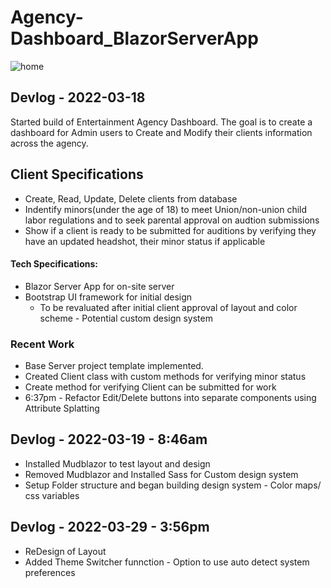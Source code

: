 ﻿# Agency-Dashboard_BlazorServerApp
 
 ![home](https://user-images.githubusercontent.com/71806398/159093738-14e7047b-9883-4280-bc96-17f0514c98e5.png)

<h2>
  Devlog - 2022-03-18
  </h2>
  <p>
  Started build of Entertainment Agency Dashboard. The goal is to create a dashboard for Admin users to Create and Modify their clients information across the agency.
  </p>
  <h2>
  Client Specifications
  </h2>
  <ul>
  <li>
  Create,  Read, Update, Delete clients from database
    </li>
  <li>
    Indentify minors(under the age of 18) to meet Union/non-union child labor regulations and to seek parental approval on audtion submissions
  </li>
   <li>
     Show if a client is ready to be submitted for auditions by verifying they have an updated headshot, their minor status if applicable
  </li>
  </ul>
  
  <h4>
  Tech Specifications:
  </h4>
<ul>
  <li>
  Blazor Server App for on-site server 
    </li>
  <li>
    Bootstrap UI framework for initial design 
    <ul>
      <li>
      To be revaluated after initial client approval of layout and color scheme - Potential custom design system
        </li>
      </ul>
    
  </li>
  </ul>
  
  <h3>
  Recent Work 
  </h3>
  <ul>
  <li>
  Base Server project template implemented. 
  </li>
  <li>
    Created Client class with custom methods for verifying minor status
  </li>
  <li>
    Create method for verifying Client can be submitted for work
  </li>
 
 <li>
  6:37pm - Refactor Edit/Delete buttons into separate components using Attribute Splatting
 </li>
  </ul>


<h2>
  Devlog - 2022-03-19 - 8:46am
  </h2>
   <ul>
  <li>
  Installed Mudblazor to test layout and design
    </li>
  <li>
    Removed Mudblazor and Installed Sass for Custom design system
  </li>
   <li>
     Setup Folder structure and began building design system - Color maps/  css variables
  </li>
  </ul>
  
  
<h2>
  Devlog - 2022-03-29 - 3:56pm
  </h2>
   <ul>
  <li>
 ReDesign of Layout
    </li>
  <li>
  Added Theme Switcher funnction - Option to use auto detect system preferences
  </li>
  
  </ul>

